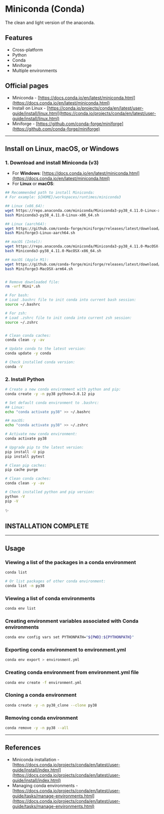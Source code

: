 # Miniconda (Conda)

The clean and light version of the anaconda.

## Features

* Cross-platform
* Python
* Conda
* Miniforge
* Multiple environments

## Official pages

* Miniconda - [https://docs.conda.io/en/latest/miniconda.html](https://docs.conda.io/en/latest/miniconda.html)
* Install on Linux - [https://conda.io/projects/conda/en/latest/user-guide/install/linux.html](https://conda.io/projects/conda/en/latest/user-guide/install/linux.html)
* Miniforge - [https://github.com/conda-forge/miniforge](https://github.com/conda-forge/miniforge)

---

## Install on **Linux**, **macOS**, or **Windows**

### 1. Download and install **Miniconda (v3)**

* For **Windows**: [https://docs.conda.io/en/latest/miniconda.html](https://docs.conda.io/en/latest/miniconda.html)
* For **Linux** or **macOS**:

```sh
## Recommended path to install Miniconda:
# For example: ${HOME}/workspaces/runtimes/miniconda3

## Linux (x86_64):
wget https://repo.anaconda.com/miniconda/Miniconda3-py38_4.11.0-Linux-x86_64.sh
bash Miniconda3-py38_4.11.0-Linux-x86_64.sh

## Linux (aarch64):
wget https://github.com/conda-forge/miniforge/releases/latest/download/Miniforge3-Linux-aarch64.sh
bash Miniforge3-Linux-aarch64.sh

## macOS (Intel):
wget https://repo.anaconda.com/miniconda/Miniconda3-py38_4.11.0-MacOSX-x86_64.sh
bash Miniconda3-py38_4.11.0-MacOSX-x86_64.sh

## macOS (Apple M1):
wget https://github.com/conda-forge/miniforge/releases/latest/download/Miniforge3-MacOSX-arm64.sh
bash Miniforge3-MacOSX-arm64.sh


# Remove downloaded file:
rm -vrf Mini*.sh

# For bash:
# Load .bashrc file to init conda into current bash session:
source ~/.bashrc

# For zsh:
# Load .zshrc file to init conda into current zsh session:
source ~/.zshrc


# Clean conda caches:
conda clean -y -av

# Update conda to the latest version:
conda update -y conda

# Check installed conda version:
conda -V
```

### 2. Install **Python**

```sh
# Create a new conda environment with python and pip:
conda create -y -n py38 python=3.8.12 pip

# Set default conda environment to .bashrc:
## Linux:
echo "conda activate py38" >> ~/.bashrc

## macOS:
echo "conda activate py38" >> ~/.zshrc

# Activate new conda environment:
conda activate py38

# Upgrade pip to the latest version:
pip install -U pip
pip install pytest

# Clean pip caches:
pip cache purge

# Clean conda caches:
conda clean -y -av

# Check installed python and pip version:
python -V
pip -V
```

:sparkles:

## INSTALLATION COMPLETE

---

## Usage

### Viewing a list of the packages in a conda environment

```sh
conda list

# Or list packages of other conda environment:
conda list -n py38
```

### Viewing a list of conda environments

```sh
conda env list
```

### Creating environment variables associated with Conda environments

```sh
conda env config vars set PYTHONPATH="${PWD}:${PYTHONPATH}"
```

### Exporting conda environment to environment.yml

```sh
conda env export > environment.yml
```

### Creating conda environment from environment.yml file

```sh
conda env create -f environment.yml
```

### Cloning a conda environment

```sh
conda create -y -n py38_clone --clone py38
```

### Removing conda environment

```sh
conda remove -y -n py38 --all
```

---

## References

* Miniconda installation - [https://docs.conda.io/projects/conda/en/latest/user-guide/install/index.html](https://docs.conda.io/projects/conda/en/latest/user-guide/install/index.html)
* Managing conda environments - [https://docs.conda.io/projects/conda/en/latest/user-guide/tasks/manage-environments.html](https://docs.conda.io/projects/conda/en/latest/user-guide/tasks/manage-environments.html)
